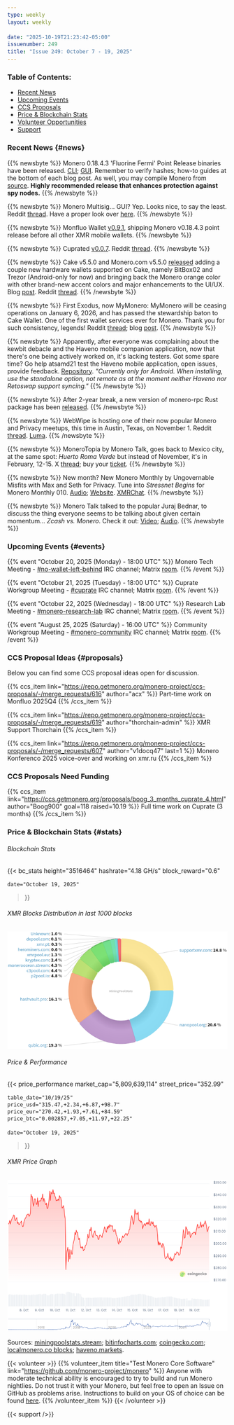 ```yaml
---
type: weekly
layout: weekly

date: "2025-10-19T21:23:42-05:00"
issuenumber: 249
title: "Issue 249: October 7 - 19, 2025"
---
```


### Table of Contents:

- [Recent News](#news)
- [Upcoming Events](#events)
- [CCS Proposals](#proposals)
- [Price & Blockchain Stats](#stats)
- [Volunteer Opportunities](#volunteer)
- [Support](#support)

### Recent News {#news}

{{% newsbyte %}}
Monero 0.18.4.3 'Fluorine Fermi' Point Release binaries have been released. [CLI](https://www.getmonero.org/2025/10/08/monero-0.18.4.3-released.html); [GUI](https://www.getmonero.org/2025/10/08/monero-GUI-0.18.4.3-released.html). Remember to verify hashes; how-to guides at the bottom of each blog post. As well, you may compile Monero from [source](https://github.com/monero-project/monero#compiling-monero-from-source). **Highly recommended release that enhances protection against spy nodes.**
{{% /newsbyte %}}

{{% newsbyte %}}
Monero Multisig... GUI? Yep. Looks nice, to say the least. Reddit [thread](https://redlib.privacyredirect.com/r/Monero/comments/1o0fdqw/monero_multisig_gui/). Have a proper look over [here](https://freigeist-m.github.io/monero-multisig-gui/).
{{% /newsbyte %}}

{{% newsbyte %}}
Monfluo Wallet [v0.9.1](https://codeberg.org/acx/monfluo/releases/tag/0.9.1), shipping Monero v0.18.4.3 point release before all other XMR mobile wallets.
{{% /newsbyte %}}

{{% newsbyte %}}
Cuprated [v0.0.7](https://github.com/Cuprate/cuprate/releases/tag/cuprated-0.0.7). Reddit [thread](https://redlib.privacyredirect.com/r/Monero/comments/1o4pk49/cuprate_v007_released).
{{% /newsbyte %}}

{{% newsbyte %}}
Cake v5.5.0 and Monero.com v5.5.0 [released](https://github.com/cake-tech/cake_wallet/releases/tag/v5.5.0) adding a couple new hardware wallets supported on Cake, namely BitBox02 and Trezor (Android-only for now) and bringing back the Monero orange color with other brand-new accent colors and major enhancements to the UI/UX. Blog [post](https://blog.cakewallet.com/your-cake-wallet-just-got-a-serious-upgrade-trezor-bitbox-base-the-look-youve-been-asking-for/). Reddit [thread](https://redlib.privacyredirect.com/r/Monero/comments/1o9erw7/your_cake_wallet_just_got_a_serious_upgrade/).
{{% /newsbyte %}}

{{% newsbyte %}}
First Exodus, now MyMonero: MyMonero will be ceasing operations on January 6, 2026, and has passed the stewardship baton to Cake Wallet. One of the first wallet services ever for Monero. Thank you for such consistency, legends! Reddit [thread](https://redlib.privacyredirect.com/r/Monero/comments/1nzq8p1/announcement_mymonero_is_sunsetting_stewardship/); blog [post](https://blog.cakewallet.com/announcing-mymoneros-sunset-and-stewardship-transition-to-cake-wallet/).
{{% /newsbyte %}}

{{% newsbyte %}}
Apparently, after everyone was complaining about the kewbit debacle and the Haveno mobile companion application, now that there's one being actively worked on, it's lacking testers. Got some spare time? Go help atsamd21 test the Haveno mobile application, open issues, provide feedback. [Repository](https://github.com/atsamd21/Haveno-app). _"Currently only for Android. When installing, use the standalone option, not remote as at the moment neither Haveno nor Retoswap support syncing."_
{{% /newsbyte %}}

{{% newsbyte %}}
After 2-year break, a new version of monero-rpc Rust package has been [released](https://github.com/monero-rs/monero-rpc-rs/releases/tag/v0.5.0).
{{% /newsbyte %}}

{{% newsbyte %}}
WebWipe is hosting one of their now popular Monero and Privacy meetups, this time in Austin, Texas, on November 1. Reddit [thread](https://redlib.privacyredirect.com/r/Monero/comments/1o6p7m0/monero_and_privacy_meetup_november_1st_austin_tx/). [Luma](https://luma.com/5mkhiph0).
{{% /newsbyte %}}

{{% newsbyte %}}
MoneroTopia by Monero Talk, goes back to Mexico city, at the same spot: _Huerto Roma Verde_ but instead of November, it's in February, 12-15. X [thread](https://nitter.tiekoetter.com/monerotopia/status/1979190664802832593); buy your [ticket](https://monerotopia.com/product-category/monerotopia2026ticket/).
{{% /newsbyte %}}

{{% newsbyte %}}
New month? New Monero Monthly by Ungovernable Misfits with Max and Seth for Privacy. Tune into _Stressnet Begins_ for Monero Monthly 010. [Audio](https://serve.podhome.fm/episodepage/ugmf/stressnet-begins-monero-monthly-10); [Website](https://www.ungovernablemisfits.com/). [XMRChat](https://xmrchat.com/ugmf).
{{% /newsbyte %}}

{{% newsbyte %}}
Monero Talk talked to the popular Juraj Bednar, to discuss the thing everyone seems to be talking about given certain momentum... _Zcash vs. Monero_. Check it out: [Video](https://inv.nadeko.net/watch?v=WDlHUQjJ_84); [Audio](https://www.monerotalk.live/monerotalk-364).
{{% /newsbyte %}}

### Upcoming Events {#events}

{{% event "October 20, 2025 (Monday) - 18:00 UTC" %}}
Monero Tech Meeting - [#no-wallet-left-behind](irc://irc.libera.chat/#no-wallet-left-behind) IRC channel; Matrix [room](https://matrix.to/#/#no-wallet-left-behind:monero.social).
{{% /event %}}

{{% event "October 21, 2025 (Tuesday) - 18:00 UTC" %}}
Cuprate Workgroup Meeting - [#cuprate](irc://irc.libera.chat/#cuprate) IRC channel; Matrix [room](https://matrix.to/#/#cuprate:monero.social).
{{% /event %}}

{{% event "October 22, 2025 (Wednesday) - 18:00 UTC" %}}
Research Lab Meeting - [#monero-research-lab](irc://irc.libera.chat/#monero-research-lab) IRC channel; Matrix [room](https://matrix.to/#/#monero-research-lab:monero.social).
{{% /event %}}

{{% event "August 25, 2025 (Saturday) - 16:00 UTC" %}}
Community Workgroup Meeting - [#monero-community](irc://irc.libera.chat/#monero-community) IRC channel; Matrix [room](https://matrix.to/#/#monero-community:monero.social).
{{% /event %}}


### CCS Proposal Ideas {#proposals}

Below you can find some CCS proposal ideas open for discussion.

{{% ccs_item link="https://repo.getmonero.org/monero-project/ccs-proposals/-/merge_requests/616" author="acx" %}}
Part-time work on Monfluo 2025Q4
{{% /ccs_item %}}

{{% ccs_item link="https://repo.getmonero.org/monero-project/ccs-proposals/-/merge_requests/619" author="thorchain-admin" %}}
XMR Support Thorchain
{{% /ccs_item %}}

{{% ccs_item link="https://repo.getmonero.org/monero-project/ccs-proposals/-/merge_requests/607" author="v1docq47" last=1 %}}
Monero Konferenco 2025 voice-over and working on xmr.ru 
{{% /ccs_item %}}

### CCS Proposals Need Funding

{{% ccs_item link="https://ccs.getmonero.org/proposals/boog_3_months_cuprate_4.html" author="Boog900" goal=118 raised=10.19 %}}
Full time work on Cuprate (3 months)
{{% /ccs_item %}}

### Price & Blockchain Stats {#stats}

###### Blockchain Stats

{{< bc_stats
	height="3516464"
	hashrate="4.18 GH/s"
	block_reward="0.6"

	date="October 19, 2025"
>}}

###### XMR Blocks Distribution in last 1000 blocks

![Hashrate Pool Distribution Pie Chart](./hash.png)

###### Price & Performance

{{< price_performance
	market_cap="5,809,639,114"
	street_price="352.99"

	table_date="10/19/25"
	price_usd="315.47,+2.34,+6.87,+98.7"
	price_eur="270.42,+1.93,+7.61,+84.59"
	price_btc="0.002857,+7.05,+11.97,+22.25"

	date="October 19, 2025"
>}}

###### XMR Price Graph

![XMR Price Graph](./price.png)

Sources: [miningpoolstats.stream](https://miningpoolstats.stream/monero); [bitinfocharts.com](https://bitinfocharts.com/monero/); [coingecko.com](https://www.coingecko.com/en/coins/monero); [localmonero.co blocks](https://localmonero.co/blocks); [haveno.markets](https://haveno.markets/).

{{< volunteer >}}
{{% volunteer_item title="Test Monero Core Software" link="https://github.com/monero-project/monero" %}}
Anyone with moderate technical ability is encouraged to try to build and run Monero nightlies. Do not trust it with your Monero, but feel free to open an Issue on GitHub as problems arise. Instructions to build on your OS of choice can be found [here](https://github.com/monero-project/monero#compiling-monero-from-source). 
{{% /volunteer_item %}}
{{< /volunteer >}}

{{< support />}}
